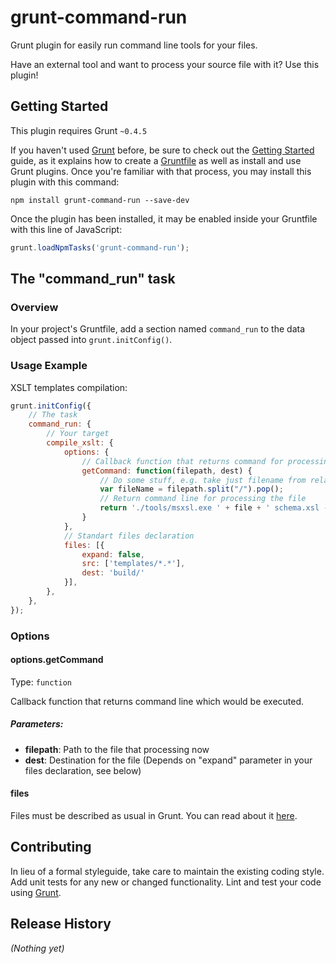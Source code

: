 # grunt-command-run

Grunt plugin for easily run command line tools for your files.

Have an external tool and want to process your source file with it? Use this plugin!

## Getting Started
This plugin requires Grunt `~0.4.5`

If you haven't used [Grunt](http://gruntjs.com/) before, be sure to check out the [Getting Started](http://gruntjs.com/getting-started) guide, as it explains how to create a [Gruntfile](http://gruntjs.com/sample-gruntfile) as well as install and use Grunt plugins. Once you're familiar with that process, you may install this plugin with this command:

```shell
npm install grunt-command-run --save-dev
```

Once the plugin has been installed, it may be enabled inside your Gruntfile with this line of JavaScript:

```js
grunt.loadNpmTasks('grunt-command-run');
```

## The "command_run" task

### Overview
In your project's Gruntfile, add a section named `command_run` to the data object passed into `grunt.initConfig()`.


### Usage Example

XSLT templates compilation:

```js
grunt.initConfig({
    // The task
    command_run: {
        // Your target
        compile_xslt: {
            options: {
                // Callback function that returns command for processing one of your files
                getCommand: function(filepath, dest) {
                    // Do some stuff, e.g. take just filename from relative filepath
                    var fileName = filepath.split("/").pop();
                    // Return command line for processing the file
                    return './tools/msxsl.exe ' + file + ' schema.xsl -o ' + dest + fileName;
                }
            },
            // Standart files declaration
            files: [{
                expand: false,
                src: ['templates/*.*'],
                dest: 'build/'
            }],
        },
    },
});
```

### Options

#### options.getCommand
Type: `function`

Callback function that returns command line which would be executed.

##### Parameters:
* **filepath**: Path to the file that processing now
* **dest**: Destination for the file (Depends on "expand" parameter in your files declaration, see below)

#### files

Files must be described as usual in Grunt. You can read about it [here](http://gruntjs.com/configuring-tasks#files).

## Contributing
In lieu of a formal styleguide, take care to maintain the existing coding style. Add unit tests for any new or changed functionality. Lint and test your code using [Grunt](http://gruntjs.com/).

## Release History
_(Nothing yet)_
